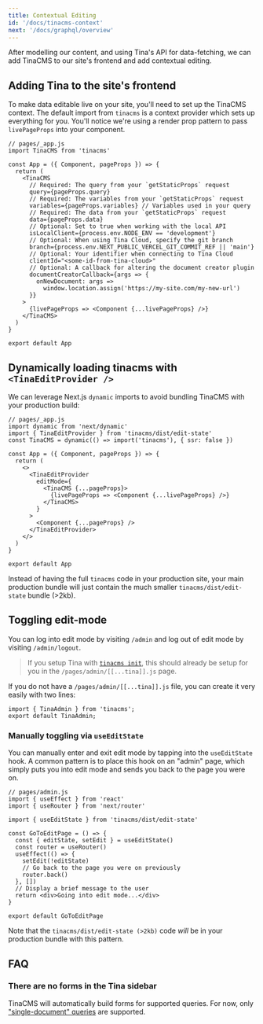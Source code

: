 ```yaml
---
title: Contextual Editing
id: '/docs/tinacms-context'
next: '/docs/graphql/overview'
---
```


After modelling our content, and using Tina's API for data-fetching, we can add TinaCMS to our site's frontend and add contextual editing.

## Adding Tina to the site's frontend

To make data editable live on your site, you'll need to set up the TinaCMS context. The default import from `tinacms` is a context provider which sets up everything for you. You'll notice we're using a render prop pattern to pass `livePageProps` into your component.

```tsx
// pages/_app.js
import TinaCMS from 'tinacms'

const App = ({ Component, pageProps }) => {
  return (
    <TinaCMS
      // Required: The query from your `getStaticProps` request
      query={pageProps.query}
      // Required: The variables from your `getStaticProps` request
      variables={pageProps.variables} // Variables used in your query
      // Required: The data from your `getStaticProps` request
      data={pageProps.data}
      // Optional: Set to true when working with the local API
      isLocalClient={process.env.NODE_ENV == 'development'}
      // Optional: When using Tina Cloud, specify the git branch
      branch={process.env.NEXT_PUBLIC_VERCEL_GIT_COMMIT_REF || 'main'}
      // Optional: Your identifier when connecting to Tina Cloud
      clientId="<some-id-from-tina-cloud>"
      // Optional: A callback for altering the document creator plugin
      documentCreatorCallback={args => {
        onNewDocument: args =>
          window.location.assign('https://my-site.com/my-new-url')
      }}
    >
      {livePageProps => <Component {...livePageProps} />}
    </TinaCMS>
  )
}

export default App
```

## Dynamically loading tinacms with `<TinaEditProvider />`

We can leverage Next.js `dynamic` imports to avoid bundling TinaCMS with your production build:

```tsx
// pages/_app.js
import dynamic from 'next/dynamic'
import { TinaEditProvider } from 'tinacms/dist/edit-state'
const TinaCMS = dynamic(() => import('tinacms'), { ssr: false })

const App = ({ Component, pageProps }) => {
  return (
    <>
      <TinaEditProvider
        editMode={
          <TinaCMS {...pageProps}>
            {livePageProps => <Component {...livePageProps} />}
          </TinaCMS>
        }
      >
        <Component {...pageProps} />
      </TinaEditProvider>
    </>
  )
}

export default App
```

Instead of having the full `tinacms` code in your production site, your main production bundle will just contain the much smaller `tinacms/dist/edit-state` bundle (>2kb).

## Toggling edit-mode

You can log into edit mode by visiting `/admin` and log out of edit mode by visiting `/admin/logout`.

> If you setup Tina with [`tinacms init`]('/docs/setup-overview/#manual-setup-on-an-existing-site'), this should already be setup for you in the `/pages/admin/[[...tina]].js` page.

If you do not have a `/pages/admin/[[...tina]].js` file, you can create it very easily with two lines:

```
import { TinaAdmin } from 'tinacms';
export default TinaAdmin;
```

### Manually toggling via `useEditState`

You can manually enter and exit edit mode by tapping into the `useEditState` hook. A common pattern is to place this hook on an "admin" page, which simply puts you into edit mode and sends you back to the page you were on.

```tsx
// pages/admin.js
import { useEffect } from 'react'
import { useRouter } from 'next/router'

import { useEditState } from 'tinacms/dist/edit-state'

const GoToEditPage = () => {
  const { editState, setEdit } = useEditState()
  const router = useRouter()
  useEffect(() => {
    setEdit(!editState)
    // Go back to the page you were on previously
    router.back()
  }, [])
  // Display a brief message to the user
  return <div>Going into edit mode...</div>
}

export default GoToEditPage
```

Note that the `tinacms/dist/edit-state (>2kb)` code _will_ be in your production bundle with this pattern.

## FAQ

### There are no forms in the Tina sidebar

TinaCMS will automatically build forms for supported queries. For now, only ["single-document" queries](https://tina.io/docs/graphql/#getnamedocument) are supported.
